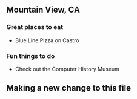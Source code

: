 ## Mountain View, CA

### Great places to eat
- Blue Line Pizza on Castro

### Fun things to do
- Check out the Computer History Museum
## Making a new change to this file
